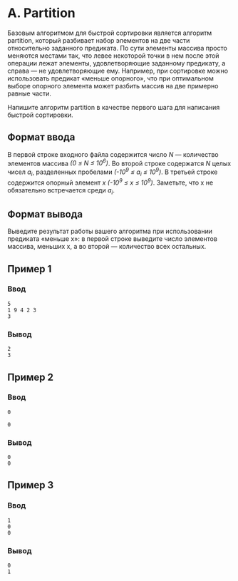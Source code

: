 # A. Partition

Базовым алгоритмом для быстрой сортировки является алгоритм partition, который разбивает набор элементов на две части
относительно заданного предиката.
По сути элементы массива просто меняются местами так, что левее некоторой точки в нем после этой операции лежат
элементы, удовлетворяющие заданному предикату, а справа — не удовлетворяющие ему.
Например, при сортировке можно использовать предикат «меньше опорного», что при оптимальном выборе опорного элемента
может разбить массив на две примерно равные части.

Напишите алгоритм partition в качестве первого шага для написания быстрой сортировки.

## Формат ввода

В первой строке входного файла содержится число _N_ — количество элементов массива _(0 ≤ N ≤ 10<sup>6</sup>)_.
Во второй строке содержатся _N_ целых чисел _a<sub>i</sub>_, разделенных пробелами _(-10<sup>9</sup> ≤ a<sub>i</sub> ≤
10<sup>9</sup>)_.
В третьей строке содержится опорный элемент _x_ _(-10<sup>9</sup> ≤ x ≤ 10<sup>9</sup>)_.
Заметьте, что x не обязательно встречается среди _a<sub>i</sub>_.

## Формат вывода

Выведите результат работы вашего алгоритма при использовании предиката «меньше x»: в первой строке выведите число
элементов массива, меньших x, а во второй — количество всех остальных.

## Пример 1

### Ввод

    5
    1 9 4 2 3
    3

### Вывод

    2
    3

## Пример 2

### Ввод

    0
    
    0

### Вывод

    0
    0

## Пример 3

### Ввод

    1
    0
    0

### Вывод

    0
    1

